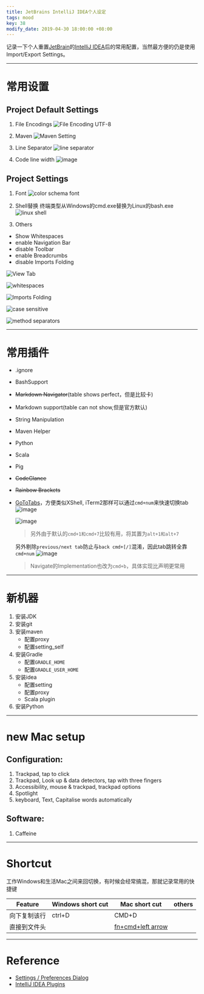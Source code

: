 ```yaml
---
title: JetBrains IntelliJ IDEA个人设定
tags: mood
key: 38
modify_date: 2019-04-30 18:00:00 +08:00
---
```


记录一下个人重置[JetBrain](https://www.jetbrains.com/)的[IntelliJ IDEA](https://www.jetbrains.com/idea/)后的常用配置，当然最方便的仍是使用Import/Export Settings。

----
# 常用设置
## Project Default Settings
1. File Encodings
![File Encoding UTF-8](https://user-images.githubusercontent.com/8369671/60329186-6e046e00-99c2-11e9-8923-911f580d313e.png)

2. Maven
![Maven Setting](https://user-images.githubusercontent.com/8369671/60329190-70ff5e80-99c2-11e9-905e-e03f224ff94f.png)

3. Line Separator
![line separator](https://user-images.githubusercontent.com/8369671/60329199-73fa4f00-99c2-11e9-98c0-1f3a489825a8.png)

4. Code line width
![image](https://user-images.githubusercontent.com/8369671/60329322-b6239080-99c2-11e9-8e59-048b2d40347d.png)

## Project Settings
1. Font
![color schema font](https://user-images.githubusercontent.com/8369671/60329335-c0458f00-99c2-11e9-9620-00b036812cc3.png)

2. Shell替换
终端类型从Windows的cmd.exe替换为Linux的bash.exe
![linux shell](https://user-images.githubusercontent.com/8369671/60329340-c3407f80-99c2-11e9-81f9-0ea8e3f6a09d.png)

3. Others
- Show Whitespaces
- enable Navigation Bar
- disable Toolbar
- enable Breadcrumbs
- disable Imports Folding

![View Tab](https://user-images.githubusercontent.com/8369671/60329346-c63b7000-99c2-11e9-976d-15e65120d0b3.png)

![whitespaces](https://user-images.githubusercontent.com/8369671/60329357-c9cef700-99c2-11e9-8935-e4fad7a8c8c6.png)

![Imports Folding](https://user-images.githubusercontent.com/8369671/60329365-ccc9e780-99c2-11e9-885f-712d052bdd74.png)

![case sensitive](https://user-images.githubusercontent.com/8369671/60329375-d05d6e80-99c2-11e9-8a6a-8eeb1f39b716.png)

![method separators](https://user-images.githubusercontent.com/8369671/60329382-d3585f00-99c2-11e9-8ea6-044a4b098458.png)

----
# 常用插件
- .ignore
- BashSupport
- ~~Markdown Navigator~~(table shows perfect，但是比较卡)
- Markdown support(table can not show,但是官方默认)
- String Manipulation
- Maven Helper
- Python
- Scala
- Pig
- ~~CodeGlance~~
- ~~Rainbow Brackets~~
- [GoToTabs](https://stackoverflow.com/a/30237194/9108627)，方便类似XShell, iTerm2那样可以通过`cmd+num`来快速切换tab
    ![image](https://user-images.githubusercontent.com/8369671/60329964-fafbf700-99c3-11e9-8432-c0e32410d7f8.png)

    ![image](https://user-images.githubusercontent.com/8369671/60329893-da33a180-99c3-11e9-932f-a002d66f1caa.png)
    > 另外由于默认的`cmd+1和cmd+7`比较有用，将其置为`alt+1和alt+7`
    
    另外剔除`previous/next tab`防止与`back cmd+[/]`混淆，因此tab跳转全靠`cmd+num`
    ![image](https://user-images.githubusercontent.com/8369671/60329913-e6b7fa00-99c3-11e9-8354-9eb5dd5b25f9.png)
    > Navigate的Implementation也改为`cmd+b`，具体实现比声明更常用

----
# 新机器
1. 安装JDK
2. 安装git
3. 安装maven
   - 配置proxy
   - 配置setting_self
4. 安装Gradle
   - 配置`GRADLE_HOME`
   - 配置`GRADLE_USER_HOME`
5. 安装idea
   - 配置setting
   - 配置proxy
   - Scala plugin
6. 安装Python

----
# new Mac setup
## Configuration:
1. Trackpad, tap to click
2. Trackpad, Look up & data detectors, tap with three fingers
3. Accessibility, mouse & trackpad, trackpad options
4. Spotlight
5. keyboard, Text, Capitalise words automatically

## Software:
1. Caffeine

----
# Shortcut
工作Windows和生活Mac之间来回切换，有时候会经常搞混，那就记录常用的快捷键

Feature|Windows short cut|Mac short cut|others
--- | --- | --- | --- |
向下复制该行|ctrl+D|CMD+D||
直接到文件头 | | [fn+cmd+left arrow](https://stackoverflow.com/questions/7110573/intellij-beginning-of-file-keyboard-shortcut) | |

----
# Reference
- [Settings / Preferences Dialog](https://www.jetbrains.com/help/idea/settings-preferences-dialog.html)
- [IntelliJ IDEA Plugins](https://plugins.jetbrains.com/idea)
